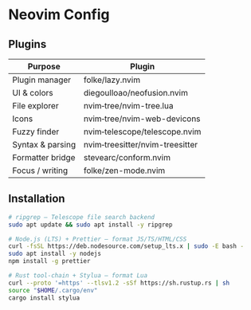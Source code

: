 # Neovim Config

## Plugins

| Purpose          | Plugin                          |
| ---------------- | ------------------------------- |
| Plugin manager   | folke/lazy.nvim                 |
| UI & colors      | diegoulloao/neofusion.nvim      |
| File explorer    | nvim‑tree/nvim-tree.lua         |
| Icons            | nvim‑tree/nvim-web-devicons     |
| Fuzzy finder     | nvim‑telescope/telescope.nvim   |
| Syntax & parsing | nvim‑treesitter/nvim-treesitter |
| Formatter bridge | stevearc/conform.nvim           |
| Focus / writing  | folke/zen-mode.nvim             |

## Installation

```bash
# ripgrep – Telescope file search backend
sudo apt update && sudo apt install -y ripgrep
```

```bash
# Node.js (LTS) + Prettier – format JS/TS/HTML/CSS
curl -fsSL https://deb.nodesource.com/setup_lts.x | sudo -E bash -
sudo apt install -y nodejs
npm install -g prettier
```

```bash
# Rust tool‑chain + Stylua – format Lua
curl --proto '=https' --tlsv1.2 -sSf https://sh.rustup.rs | sh
source "$HOME/.cargo/env"
cargo install stylua
```

